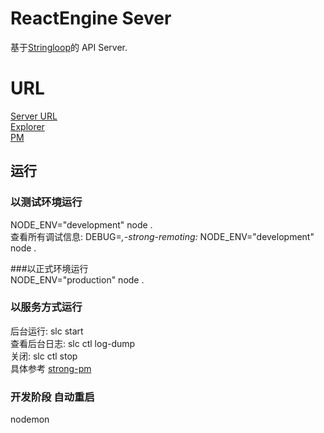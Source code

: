 # ReactEngine Sever   
    
基于[Stringloop](https://strongloop.com)的 API Server.
    
# URL    
[Server URL](http://127.0.0.1:3000)    
[Explorer](http://127.0.0.1:3000/explorer)    
[PM](http://127.0.0.1:8701/explorer)    
    
## 运行    
### 以测试环境运行    
NODE_ENV="development" node .    
查看所有调试信息: DEBUG=*,-strong-remoting:* NODE_ENV="development" node .    
    
###以正式环境运行    
NODE_ENV="production" node .    
    
### 以服务方式运行    
后台运行: slc start    
查看后台日志: slc ctl log-dump    
关闭: slc ctl stop    
具体参考 [strong-pm](http://strong-pm.io)    
    
### 开发阶段 自动重启    
nodemon  